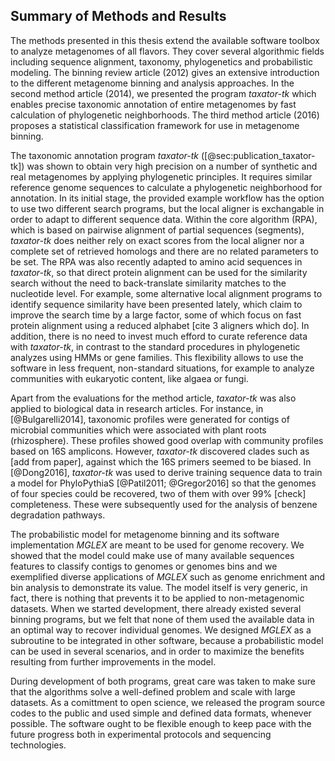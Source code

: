 ## Summary of Methods and Results

The methods presented in this thesis extend the available software toolbox to analyze metagenomes of all flavors. They cover several algorithmic fields including sequence alignment, taxonomy, phylogenetics and probabilistic modeling. The binning review article (2012) gives an extensive introduction to the different metagenome binning and analysis approaches. In the second method article (2014), we presented the program *taxator-tk* which enables precise taxonomic annotation of entire metagenomes by fast calculation of phylogenetic neighborhoods. The third method article (2016) proposes a statistical classification framework for use in metagenome binning.

The taxonomic annotation program *taxator-tk* ([@sec:publication_taxator-tk]) was shown to obtain very high precision on a number of synthetic and real metagenomes by applying phylogenetic principles. It requires similar reference genome sequences to calculate a phylogenetic neighborhood for annotation. In its initial stage, the provided example workflow has the option to use two different search programs, but the local aligner is exchangable in order to adapt to different sequence data. Within the core algorithm (RPA), which is based on pairwise alignment of partial sequences (segments), *taxator-tk* does neither rely on exact scores from the local aligner nor a complete set of retrieved homologs and there are no related parameters to be set. The RPA was also recently adapted to amino acid sequences in *taxator-tk*, so that direct protein alignment can be used for the similarity search without the need to back-translate similarity matches to the nucleotide level. For example, some alternative local alignment programs to identify sequence similarity have been presented lately, which claim to improve the search time by a large factor, some of which focus on fast protein alignment using a reduced alphabet [cite 3 aligners which do]. In addition, there is no need to invest much efford to curate reference data with *taxator-tk*, in contrast to the standard procedures in phylogenetic analyzes using HMMs or gene families. This flexibility allows to use the software in less frequent, non-standard situations, for example to analyze communities with eukaryotic content, like algaea or fungi.

Apart from the evaluations for the method article, *taxator-tk* was also applied to biological data in research articles. For instance, in [@Bulgarelli2014], taxonomic profiles were generated for contigs of microbial communities which were associated with plant roots (rhizosphere). These profiles showed good overlap with community profiles based on 16S amplicons. However, *taxator-tk* discovered clades such as [add from paper], against which the 16S primers seemed to be biased. In [@Dong2016], *taxator-tk* was used to derive training sequence data to train a model for PhyloPythiaS [@Patil2011; @Gregor2016] so that the genomes of four species could be recovered, two of them with over 99% [check] completeness. These were subsequently used for the analysis of benzene degradation pathways.

The probabilistic model for metagenome binning and its software implementation *MGLEX* are meant to be used for genome recovery. We showed that the model could make use of many available sequences features to classify contigs to genomes or genomes bins and we exemplified diverse applications of *MGLEX* such as genome enrichment and bin analysis to demonstrate its value. The model itself is very generic, in fact, there is nothing that prevents it to be applied to non-metagenomic datasets. When we started development, there already existed several binning programs, but we felt that none of them used the available data in an optimal way to recover individual genomes. We designed *MGLEX* as a subroutine to be integrated in other software, because a probabilistic model can be used in several scenarios, and in order to maximize the benefits resulting from further improvements in the model.

During development of both programs, great care was taken to make sure that the algorithms solve a well-defined problem and scale with large datasets. As a comittment to open science, we released the program source codes to the public and used simple and defined data formats, whenever possible. The software ought to be flexible enough to keep pace with the future progress both in experimental protocols and sequencing technologies.
